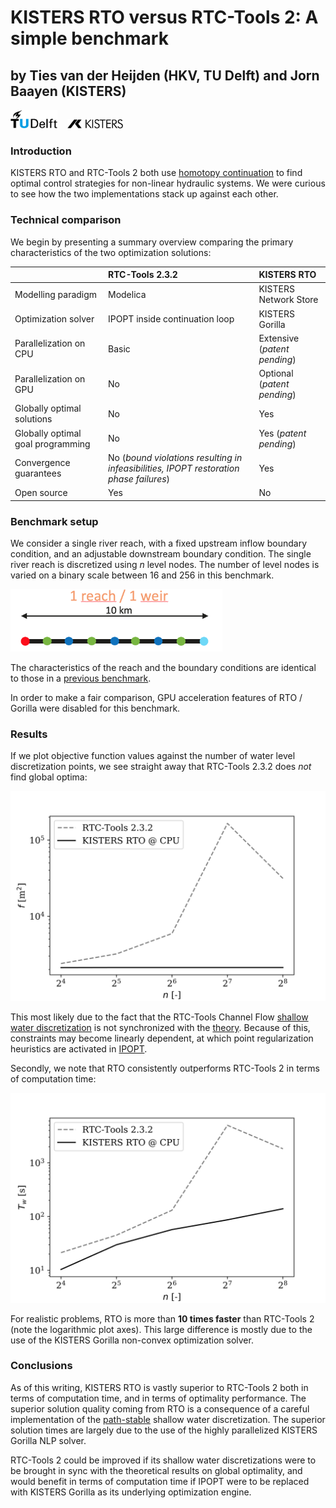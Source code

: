 # KISTERS RTO versus RTC-Tools 2:  A simple benchmark
## by Ties van der Heijden (HKV, TU Delft) and Jorn Baayen (KISTERS)

<img src="images/TUDelft.svg" height="30px">
&nbsp;&nbsp;
<img src="images/KISTERS.svg" height="15px">

### Introduction

KISTERS RTO and RTC-Tools 2 both use [homotopy continuation](https://arxiv.org/abs/1801.06507) to find optimal
control strategies for non-linear hydraulic systems.  We were curious to see how the two implementations stack up
against each other.

### Technical comparison

We begin by presenting a summary overview comparing the primary characteristics of the two optimization
solutions:

|                                  | RTC-Tools 2.3.2           | KISTERS RTO  |
| -------------------------------- |:--------------|:------|
| Modelling paradigm               | Modelica | KISTERS Network Store |
| Optimization solver              | IPOPT inside continuation loop     |  KISTERS Gorilla |
| Parallelization on CPU | Basic | Extensive (*patent pending*) |
| Parallelization on GPU | No | Optional (*patent pending*) |
| Globally optimal solutions       | No                                      | Yes |
| Globally optimal goal programming          | No                                                                                    |   Yes (*patent pending*) |
| Convergence guarantees           | No (*bound violations resulting in infeasibilities, IPOPT restoration phase failures*) | Yes  |
| Open source   | Yes | No |


### Benchmark setup

We consider a single river reach, with a fixed upstream inflow boundary condition, and an adjustable downstream boundary condition.  The single river reach is discretized using *n* level nodes.  The number of level nodes is varied on a binary scale between 16 and 256 in this benchmark.

<img src="images/grid.png" height="100px">

The characteristics of the reach and the boundary conditions are identical to those in a [previous benchmark](https://publicwiki.deltares.nl/download/attachments/138543226/Baayen_2019-09-13%20Comparison%20Optimization%20Methods.pdf?version=1&modificationDate=1571401624947&api=v2).

In order to make a fair comparison, GPU acceleration features of RTO / Gorilla were disabled for this benchmark.

### Results

If we plot objective function values against the number of water level discretization points, 
we see straight away that RTC-Tools 2.3.2 does *not* find global optima:

![alt text](images/perf.svg "Performance")

This most likely due to the fact that the RTC-Tools Channel Flow [shallow water discretization](https://gitlab.com/deltares/rtc-tools-channel-flow/-/blob/29906a7f7eb76edabd8d3d9b068374dc0de84a55/src/rtctools_channel_flow/modelica/Deltares/ChannelFlow/Hydraulic/Branches/Internal/PartialHomotopic.mo) is not synchronized with the [theory](https://arxiv.org/abs/1801.06507).
Because of this, constraints may become linearly dependent, at which point regularization heuristics are activated in [IPOPT](https://github.com/coin-or/Ipopt).

Secondly, we note that RTO consistently outperforms RTC-Tools 2 in terms of computation time:

![alt text](images/wall_time.svg "Performance")

For realistic problems, RTO is more than **10 times faster**  than RTC-Tools 2 (note the logarithmic plot axes).   This large difference is mostly due to the use of the KISTERS Gorilla non-convex optimization solver.

### Conclusions

As of this writing, KISTERS RTO is vastly superior to RTC-Tools 2 both in terms of computation time, and in terms
of optimality performance.  The superior solution quality coming from RTO is a consequence of a careful implementation of the [path-stable](https://arxiv.org/abs/1801.06507) shallow water discretization.  The superior solution times are largely due to the use of the highly parallelized KISTERS Gorilla NLP solver.

RTC-Tools 2 could be improved if its shallow water discretizations were to be brought in sync with the theoretical results on global optimality, and would benefit in terms of computation time if IPOPT were to be replaced with KISTERS Gorilla as its underlying optimization engine.

